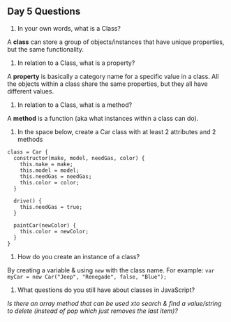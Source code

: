 ## Day 5 Questions

1. In your own words, what is a Class?

A **class** can store a group of objects/instances that have unique properties, but the same functionality.

1. In relation to a Class, what is a property?

A **property** is basically a category name for a specific value in a class. All the objects within a class share the same properties, but they all have different values.

1. In relation to a Class, what is a method?

A **method** is a function (aka what instances within a class can do).

1. In the space below, create a Car class with at least 2 attributes and 2 methods

```
class = Car {
  constructor(make, model, needGas, color) {
    this.make = make;
    this.model = model;
    this.needGas = needGas;
    this.color = color;
  }

  drive() {
    this.needGas = true;
  }

  paintCar(newColor) {
    this.color = newColor;
  }
}

```

1. How do you create an instance of a class?

By creating a variable & using `new` with the class name. For example:
`var myCar = new Car("Jeep", "Renegade", false, "Blue");`

1. What questions do you still have about classes in JavaScript?

*Is there an array method that can be used xto search & find a value/string to delete (instead of pop which just removes the last item)?*
